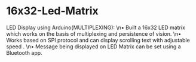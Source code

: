 # 16x32-Led-Matrix
LED Display using Arduino(MULTIPLEXING):
\n•	Built a 16x32 LED matrix which works on the basis of multiplexing and persistence of vision.
\n•	Works based on SPI protocol and can display scrolling text with adjustable speed .
\n•	Message being displayed on LED Matrix can be set using a Bluetooth app.
